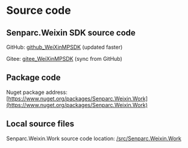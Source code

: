 # Source code

## Senparc.Weixin SDK source code

GitHub: [github_WeiXinMPSDK](https://github.com/JeffreySu/WeiXinMPSDK) (updated faster)

Gitee: [gitee_WeiXinMPSDK](https://gitee.com/JeffreySu/WeiXinMPSDK) (sync from GitHub)

## Package code

Nuget package address: [https://www.nuget.org/packages/Senparc.Weixin.Work](https://www.nuget.org/packages/Senparc.Weixin.Work)

## Local source files

Senparc.Weixin.Work source code location: [/src/Senparc.Weixin.Work](https://github.com/JeffreySu/WeiXinMPSDK/tree/master/src/Senparc.Weixin.Work)
